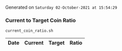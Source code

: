 Generated on `Saturday 02-October-2021 at 15:54:29`

### Current to Target Coin Ratio
`current_coin_ratio.sh`

Date|Current|Target|Ratio
---|---|---|---
